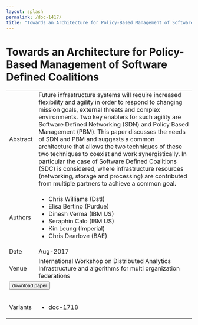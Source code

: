```yaml
---
layout: splash
permalink: /doc-1417/
title: "Towards an Architecture for Policy-Based Management of Software Defined Coalitions"
---
```


# Towards an Architecture for Policy-Based Management of Software Defined Coalitions

<table>
    <tbody>
    <tr>
        <td>Abstract</td>
        <td>Future infrastructure systems will require increased flexibility and agility in order to respond to changing mission goals, external threats and complex environments. Two key enablers for such agility are Software Defined Networking (SDN) and Policy Based Management (PBM). This paper discusses the needs of SDN and PBM and suggests a common architecture that allows the two techniques of these two techniques to coexist and work synergistically. In particular the case of Software Defined Coalitions (SDC) is considered, where infrastructure resources (networking, storage and processing) are contributed from multiple partners to achieve a common goal.</td>
    </tr>
    <tr>
        <td>Authors</td>
        <td>
            <ul>
                <li>Chris Williams (Dstl)</li>
                <li>Elisa Bertino (Purdue)</li>
                <li>Dinesh Verma (IBM US)</li>
                <li>Seraphin Calo (IBM US)</li>
                <li>Kin Leung (Imperial)</li>
                <li>Chris Dearlove (BAE)</li>
            </ul>
        </td>
    </tr>
    <tr>
        <td>Date</td>
        <td>Aug-2017</td>
    </tr>
    <tr>
        <td>Venue</td>
        <td>International Workshop on Distributed Analytics Infrastructure and algorithms for multi organization federations</td>
    </tr>
        <tr>
            <td colspan="2">
                <form method="get" action="https://ibm.box.com/v/doc-1417-paper">
                    <button type="submit">download paper</button>
                </form>
            </td>
        </tr>
        <tr>
            <td>Variants</td>
            <td>
                <ul>
                    <li><a href="\doc-1718\">doc-1718</a></li>
                </ul>
            </td>
        </tr>
    </tbody>
</table>
